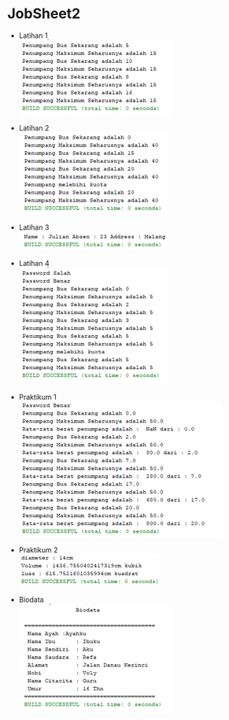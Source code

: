 # JobSheet2

* Latihan 1 <br>
![alt text](https://github.com/ebri883/JobSheet2/blob/master/1.PNG)

* Latihan 2 <br>
![alt text](https://github.com/ebri883/JobSheet2/blob/master/2.PNG)

* Latihan 3 <br>
![alt text](https://github.com/ebri883/JobSheet2/blob/master/3.PNG)

* Latihan 4 <br>
![alt text](https://github.com/ebri883/JobSheet2/blob/master/4.PNG)

* Praktikum 1 <br>
![alt text](https://github.com/ebri883/JobSheet2/blob/master/5.PNG)

* Praktikum 2 <br>
![alt text](https://github.com/ebri883/JobSheet2/blob/master/6.PNG)

* Biodata <br>
![alt text](https://github.com/ebri883/JobSheet2/blob/master/7.PNG)

